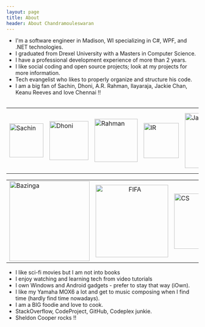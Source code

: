 ```yaml
---
layout: page
title: About
header: About Chandramouleswaran
---
```



- I'm a software engineer in Madison, WI specializing in C#, WPF, and .NET technologies. 
- I graduated from Drexel University with a Masters in Computer Science.
- I have a professional development experience of more than 2 years.
- I like social coding and open source projects; look at my projects for more information.
- Tech evangelist who likes to properly organize and structure his code.
- I am a big fan of Sachin, Dhoni, A.R. Rahman, Ilayaraja, Jackie Chan, Keanu Reeves and love Chennai !!

<table>
	<tr>
		<table>
				<td>
					<img src="http://resources2.news.com.au/images/2010/02/25/1225834/149974-sachin-tendulkar.jpg" alt="Sachin" style="width: 89px;"/>
				</td>
				<td>
					<img src="http://2.bp.blogspot.com/-HPfidhIo7CY/T_fMyb5HMXI/AAAAAAAABIE/LJ0pisNlFYk/s1600/Mahendra-Singh-Dhoni_Cricket_India_Captain.jpg" alt="Dhoni" style="width: 102px;"/>
				</td>
				<td>
					<img src="http://userserve-ak.last.fm/serve/_/54608239/ARRahman+Karthik+ARRahman.jpg" alt="Rahman" style="width: 113px;"/>
				</td>
				<td>
					<img src="https://encrypted-tbn2.gstatic.com/images?q=tbn:ANd9GcQAoUTA5ppsueHOARlOJnRCpFcPtZcKZYHweApk9vZMCNQJu6ADvA" alt="IR" style="width: 92px;"/>
				</td>
				<td>
					<img src="http://img1.ak.crunchyroll.com/i/spire1/3dd7e69245b7c2bb0e59226f4846e6491337420120_large.jpg" alt="Jackie" style="width: 144px;"/>
				</td>
				<td>
					<img src="http://24.media.tumblr.com/tumblr_m69fwgerpU1r6w4cjo3_250.gif" alt="Keanu" style="width: 165px;"/>
				</td>
		</table>
	</tr>
	<tr>
		<table>
			<td colspan="2">
				<img src="http://static.top-demotywatory.com.pl/15444379411061628056_middle.gif" alt="Bazinga" style="width: 210px;"/>
			</td>
			<td colspan="2" align="center">
				<img src="http://www.mrwallpaper.com/wallpapers/Fifa-13-Messi-1680x1050.jpg" alt="FIFA" style="width: 190px;"/>
			</td>
			<td colspan="1">
				<img src="http://1f.img.v4.skyrock.net/3343/15533343/pics/415120246.gif" alt="CS" style="width: 145px;"/>
			</td>
			<td colspan="1">
				<img src="http://fabiensanglard.net/quake3/quake3_icon.jpg" alt="CS" style="width: 170px;"/>
			</td>
		</table>
	</tr>
</table>

- I like sci-fi movies but I am not into books
- I enjoy watching and learning tech from video tutorials
- I own Windows and Android gadgets - prefer to stay that way (iOwn).
- I like my Yamaha MOX6 a lot and get to music composing when I find time (hardly find time nowadays).
- I am a BIG foodie and love to cook.
- StackOverflow, CodeProject, GitHub, Codeplex junkie.
- Sheldon Cooper rocks !!

